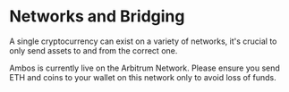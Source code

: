 # Networks and Bridging

A single cryptocurrency can exist on a variety of networks, it's crucial to only send assets to and from the correct one.

Ambos is currently live on the Arbitrum Network. Please ensure you send ETH and coins to your wallet on this network only to avoid loss of funds.
